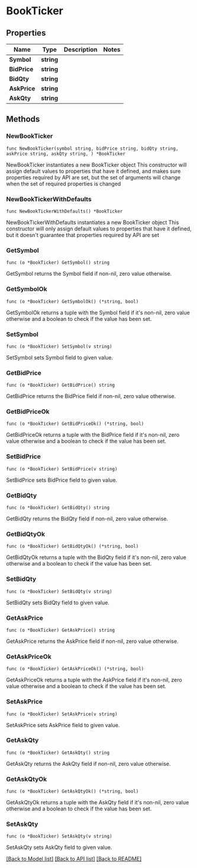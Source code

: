 # BookTicker

## Properties

Name | Type | Description | Notes
------------ | ------------- | ------------- | -------------
**Symbol** | **string** |  | 
**BidPrice** | **string** |  | 
**BidQty** | **string** |  | 
**AskPrice** | **string** |  | 
**AskQty** | **string** |  | 

## Methods

### NewBookTicker

`func NewBookTicker(symbol string, bidPrice string, bidQty string, askPrice string, askQty string, ) *BookTicker`

NewBookTicker instantiates a new BookTicker object
This constructor will assign default values to properties that have it defined,
and makes sure properties required by API are set, but the set of arguments
will change when the set of required properties is changed

### NewBookTickerWithDefaults

`func NewBookTickerWithDefaults() *BookTicker`

NewBookTickerWithDefaults instantiates a new BookTicker object
This constructor will only assign default values to properties that have it defined,
but it doesn't guarantee that properties required by API are set

### GetSymbol

`func (o *BookTicker) GetSymbol() string`

GetSymbol returns the Symbol field if non-nil, zero value otherwise.

### GetSymbolOk

`func (o *BookTicker) GetSymbolOk() (*string, bool)`

GetSymbolOk returns a tuple with the Symbol field if it's non-nil, zero value otherwise
and a boolean to check if the value has been set.

### SetSymbol

`func (o *BookTicker) SetSymbol(v string)`

SetSymbol sets Symbol field to given value.


### GetBidPrice

`func (o *BookTicker) GetBidPrice() string`

GetBidPrice returns the BidPrice field if non-nil, zero value otherwise.

### GetBidPriceOk

`func (o *BookTicker) GetBidPriceOk() (*string, bool)`

GetBidPriceOk returns a tuple with the BidPrice field if it's non-nil, zero value otherwise
and a boolean to check if the value has been set.

### SetBidPrice

`func (o *BookTicker) SetBidPrice(v string)`

SetBidPrice sets BidPrice field to given value.


### GetBidQty

`func (o *BookTicker) GetBidQty() string`

GetBidQty returns the BidQty field if non-nil, zero value otherwise.

### GetBidQtyOk

`func (o *BookTicker) GetBidQtyOk() (*string, bool)`

GetBidQtyOk returns a tuple with the BidQty field if it's non-nil, zero value otherwise
and a boolean to check if the value has been set.

### SetBidQty

`func (o *BookTicker) SetBidQty(v string)`

SetBidQty sets BidQty field to given value.


### GetAskPrice

`func (o *BookTicker) GetAskPrice() string`

GetAskPrice returns the AskPrice field if non-nil, zero value otherwise.

### GetAskPriceOk

`func (o *BookTicker) GetAskPriceOk() (*string, bool)`

GetAskPriceOk returns a tuple with the AskPrice field if it's non-nil, zero value otherwise
and a boolean to check if the value has been set.

### SetAskPrice

`func (o *BookTicker) SetAskPrice(v string)`

SetAskPrice sets AskPrice field to given value.


### GetAskQty

`func (o *BookTicker) GetAskQty() string`

GetAskQty returns the AskQty field if non-nil, zero value otherwise.

### GetAskQtyOk

`func (o *BookTicker) GetAskQtyOk() (*string, bool)`

GetAskQtyOk returns a tuple with the AskQty field if it's non-nil, zero value otherwise
and a boolean to check if the value has been set.

### SetAskQty

`func (o *BookTicker) SetAskQty(v string)`

SetAskQty sets AskQty field to given value.



[[Back to Model list]](../README.md#documentation-for-models) [[Back to API list]](../README.md#documentation-for-api-endpoints) [[Back to README]](../README.md)


